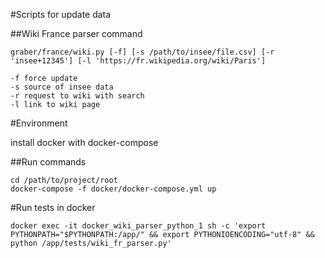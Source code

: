 #Scripts for update data

##Wiki France parser command

```
graber/france/wiki.py [-f] [-s /path/to/insee/file.csv] [-r 'insee+12345'] [-l 'https://fr.wikipedia.org/wiki/Paris']

-f force update
-s source of insee data
-r request to wiki with search
-l link to wiki page
```

#Environment

install docker with docker-compose


##Run commands
```
cd /path/to/project/root
docker-compose -f docker/docker-compose.yml up
```


#Run tests in docker

```
docker exec -it docker_wiki_parser_python_1 sh -c 'export PYTHONPATH="$PYTHONPATH:/app/" && export PYTHONIOENCODING="utf-8" && python /app/tests/wiki_fr_parser.py'
```

